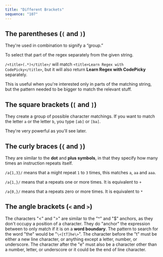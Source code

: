 ```yaml
---
title: "Different Brackets"
sequence: "107"
---
```


## The parentheses (`(` and `)`)

They're used in combination to signify a “group.”

To select that part of the regex separately from the given string.

`/<title>(.*)</title>/` will match `<title>Learn Regex with CodePicky</title>`, but it will also return **Learn Regex with CodePicky** separately.

This is useful when you're interested only in parts of the matching string, but the pattern needed to be bigger to match the relevant stuff.

## The square brackets (`[` and `]`)

They create a group of possible character matchings. If you want to match the letter `a` or the letter `b`, you type `[ab]` or `[ba]`.

They're very powerful as you'll see later.

## The curly braces (`{` and `}`)

They are similar to the **dot** and **plus symbols**, in that they specify how many times an instruction repeats itself.

`/a{1,3}/` means that a might repeat `1` to `3` times, this matches `a`, `aa` and `aaa`.

`/a{1,}/` means that a repeats one or more times. It is equivalent to `+`

`/a{0,}/` means that a repeats zero or more times. It is equivalent to `*`

## The angle brackets (`<` and `>`)

The characters "\<" and "\>" are similar to the "^" and "$" anchors, as they don't occupy a position of a character. They do "anchor" the expression between to only match if it is on a **word boundary**. The pattern to search for the word "the" would be "`\<[tT]he\>`". The character before the "t" must be either a new line character, or anything except a letter, number, or underscore. The character after the "e" must also be a character other than a number, letter, or underscore or it could be the end of line character.
